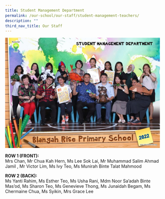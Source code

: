 ```yaml
---
title: Student Management Department
permalink: /our-school/our-staff/student-management-teachers/
description: ""
third_nav_title: Our Staff
---
```

<img src="/images/image15.jpg">

**ROW 1 (FRONT):** <br>
Mrs Chan, Mr Chua Kah Hern, Ms Lee Sok Lai, Mr Muhammad Salim Ahmad Jamil&nbsp;, Mr Victor Lim, Ms Ivy Teo, Ms Munirah Binte Talat Mahmood

**ROW 2 (BACK):** <br>
Ms Yanti Rahim, Ms Esther Teo, Ms Usha Rani, Mdm Noor Sa’adah Binte Mas’od, Ms Sharon Teo, Ms Genevieve Thong, Ms Junaidah Begam, Ms Chermaine Chua, Ms Syikin, Mrs Grace Lee